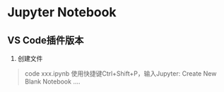 # Jupyter Notebook
## VS Code插件版本
1. 创建文件
> code xxx.ipynb
> 使用快捷键Ctrl+Shift+P，输入Jupyter: Create New Blank Notebook
....